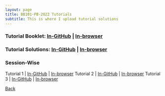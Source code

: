 ```yaml
---
layout: page
title: BB101-PB-2022 Tutorials
subtitle: This is where I upload tutorial solutions
---
```


### Tutorial Booklet: [In-GitHub](https://github.com/sarthakmittal92/sarthakmittal92.github.io/blob/main/tuts/BB101-PB-2022/bb101-pb-2022-booklet.pdf) | [In-browser](/bb101-pb-2022-booklet.pdf)
### Tutorial Solutions: [In-GitHub](https://github.com/sarthakmittal92/sarthakmittal92.github.io/blob/main/tuts/MA106-2022/bb101-pb-2022-solutions.pdf) | [In-browser](/bb101-pb-2022-solutions.pdf)

### Session-Wise

Tutorial 1 | [In-GitHub](https://github.com/sarthakmittal92/sarthakmittal92.github.io/blob/main/tuts/BB101-PB-2022/bb101-pb-2022-tut1.pdf) | [In-browser](/bb101-pb-2022-tut1.pdf)
Tutorial 2 | [In-GitHub](https://github.com/sarthakmittal92/sarthakmittal92.github.io/blob/main/tuts/BB101-PB-2022/bb101-pb-2022-tut2.pdf) | [In-browser](/bb101-pb-2022-tut2.pdf)
Tutorial 3 | [In-GitHub](https://github.com/sarthakmittal92/sarthakmittal92.github.io/blob/main/tuts/BB101-PB-2022/bb101-pb-2022-tut3.pdf) | [In-browser](/bb101-pb-2022-tut3.pdf)

[Back](..)